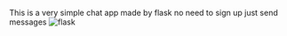 This is a very simple chat app made by flask no need to sign up just send messages
![flask](https://github.com/Samuel109331/Simple-chat-web-app-in-flask/assets/60266765/cd9570a1-6682-4926-b691-fe0050d958e5)
